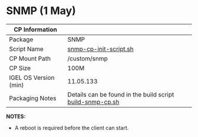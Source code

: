 # SNMP (1 May)

|  CP Information |            |
|-----------------|------------|
| Package | SNMP |
| Script Name | [snmp-cp-init-script.sh](build/snmp-cp-init-script.sh) |
| CP Mount Path | /custom/snmp |
| CP Size | 100M |
| IGEL OS Version (min) | 11.05.133 |
| Packaging Notes | Details can be found in the build script [build-snmp-cp.sh](build/build-snmp-cp.sh) |

**NOTES:**

- A reboot is required before the client can start.
